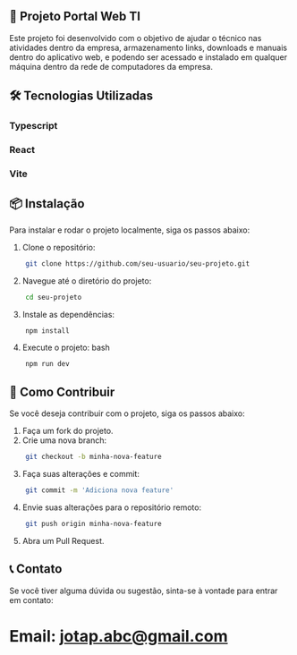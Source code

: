 ## 📘 Projeto Portal Web TI
Este projeto foi desenvolvido com o objetivo de ajudar o técnico nas atividades dentro da empresa, armazenamento links, downloads e manuais dentro do aplicativo web, e podendo ser acessado e instalado em qualquer máquina dentro da rede de computadores da empresa.

## 🛠️ Tecnologias Utilizadas
### Typescript
### React
### Vite
## 📦 Instalação
Para instalar e rodar o projeto localmente, siga os passos abaixo:

1. Clone o repositório:
```bash
    git clone https://github.com/seu-usuario/seu-projeto.git
```
2. Navegue até o diretório do projeto:
```bash
    cd seu-projeto
```
3. Instale as dependências:
```bash
    npm install
```
4. Execute o projeto:
bash
```bash
    npm run dev
```
## 📄 Como Contribuir
Se você deseja contribuir com o projeto, siga os passos abaixo:

1. Faça um fork do projeto.
2. Crie uma nova branch:
```bash
    git checkout -b minha-nova-feature
```
3. Faça suas alterações e commit:
```bash
    git commit -m 'Adiciona nova feature'
```
4. Envie suas alterações para o repositório remoto:
```bash
    git push origin minha-nova-feature
```
5. Abra um Pull Request.
   
## 📞 Contato
Se você tiver alguma dúvida ou sugestão, sinta-se à vontade para entrar em contato:
# Email: jotap.abc@gmail.com
